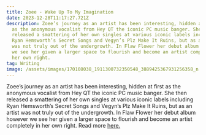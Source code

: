 ```yaml
---
title: Zoee - Wake Up To My Imagination
date: 2023-12-28T11:17:27.721Z
description: Zoee’s journey as an artist has been interesting, hidden at first
  as the anonymous vocalist from Hey QT the iconic PC music banger. She then
  released a smattering of her own singles at various iconic labels including
  Ryan Hemsworth’s Secret Songs and Vegyn’s Plz Make It Ruins, but as an artist
  was not truly out of the undergrowth. In Flaw Flower her debut album however
  we see her given a larger space to flourish and become an artist completely in
  her own right.
tag: Writing
image: /assets/images/170108038_1911300732350548_3889425367931256358_n.jpg
---
```

Zoee’s journey as an artist has been interesting, hidden at first as the anonymous vocalist from Hey QT the iconic PC music banger. She then released a smattering of her own singles at various iconic labels including Ryan Hemsworth’s Secret Songs and Vegyn’s Plz Make It Ruins, but as an artist was not truly out of the undergrowth. In Flaw Flower her debut album however we see her given a larger space to flourish and become an artist completely in her own right. Read more [here.](https://metalmagazine.eu/post/zoee)